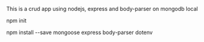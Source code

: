 This is a crud app using nodejs, express and body-parser on mongodb local

npm init

npm install --save mongoose express body-parser dotenv
